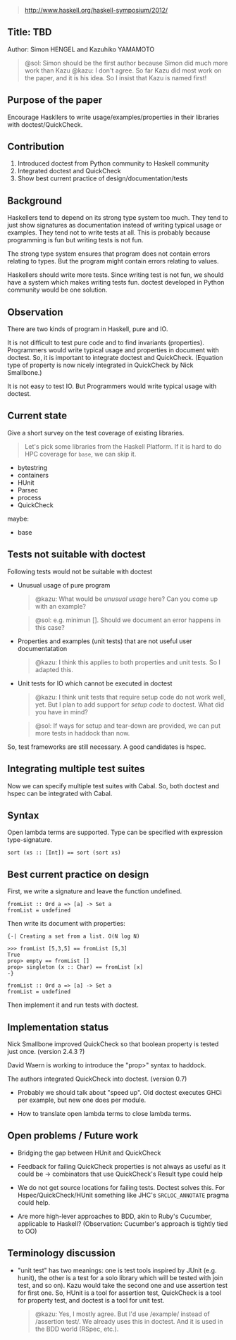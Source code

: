 > http://www.haskell.org/haskell-symposium/2012/

## Title: TBD

Author: Simon HENGEL and Kazuhiko YAMAMOTO

> @sol: Simon should be the first author because Simon did much more work than Kazu
> @kazu: I don't agree.  So far Kazu did most work on the paper, and it is his
> idea.  So I insist that Kazu is named first!

## Purpose of the paper

Encourage Haskllers to write usage/examples/properties in their
libraries with doctest/QuickCheck.

## Contribution

1. Introduced doctest from Python community to Haskell community
1. Integrated doctest and QuickCheck
1. Show best current practice of design/documentation/tests

## Background

Haskellers tend to depend on its strong type system too much. They
tend to just show signatures as documentation instead of writing
typical usage or examples. They tend not to write tests at all. This is
probably because programming is fun but writing tests is not fun.

The strong type system ensures that program does not contain errors
relating to types. But the program might contain errors relating to
values.

Haskellers should write more tests. Since writing test is not fun, we
should have a system which makes writing tests fun. doctest developed
in Python community would be one solution.

## Observation

There are two kinds of program in Haskell, pure and IO.

It is not difficult to test pure code and to find invariants
(properties).  Programmers would write typical usage and properties in
document with doctest. So, it is important to integrate doctest and
QuickCheck.  (Equation type of property is now nicely integrated in
QuickCheck by Nick Smallbone.)

It is not easy to test IO. But Programmers would write typical usage
with doctest.

## Current state

Give a short survey on the test coverage of existing libraries.

> Let's pick some libraries from the Haskell Platform.  If it is hard to do HPC
> coverage for `base`, we can skip it.

 - bytestring
 - containers
 - HUnit
 - Parsec
 - process
 - QuickCheck

maybe:

 - base

## Tests not suitable with doctest

Following tests would not be suitable with doctest

  - Unusual usage of pure program

    > @kazu: What would be _unusual usage_ here?  Can you come up with an
    > example?

    > @sol: e.g. minimun [].
    > Should we document an error happens in this case?

  - Properties and examples (unit tests) that are not useful user
    documentatation
    > @kazu: I think this applies to both properties and unit tests.  So I
    > adapted this.

  - Unit tests for IO which cannot be executed in doctest
    > @kazu: I think unit tests that require setup code do not work well, yet.
    > But I plan to add support for _setup code_ to doctest.  What did you have
    > in mind?

    > @sol: If ways for setup and tear-down are provided, 
    > we can put more tests in haddock than now.

So, test frameworks are still necessary. A good candidates is hspec.

## Integrating multiple test suites

Now we can specify multiple test suites with Cabal. So, both doctest
and hspec can be integrated with Cabal.

## Syntax

Open lambda terms are supported. Type can be specified with expression
type-signature.

    sort (xs :: [Int]) == sort (sort xs)

## Best current practice on design

First, we write a signature and leave the function undefined.

    fromList :: Ord a => [a] -> Set a
    fromList = undefined

Then write its document with properties:

    {-| Creating a set from a list. O(N log N)

    >>> fromList [5,3,5] == fromList [5,3]
    True
    prop> empty == fromList []
    prop> singleton (x :: Char) == fromList [x]
    -}

    fromList :: Ord a => [a] -> Set a
    fromList = undefined

Then implement it and run tests with doctest.

## Implementation status

Nick Smallbone improved QuickCheck so that boolean property is tested
just once. (version 2.4.3 ?)

David Waern is working to introduce the "prop>" syntax to haddock.

The authors integrated QuickCheck into doctest. (version 0.7)

   - Probably we should talk about "speed up". Old doctest executes
     GHCi per example, but new one does per module.

   - How to translate open lambda terms to close lambda terms.

## Open problems / Future work

 - Bridging the gap between HUnit and QuickCheck

 - Feedback for failing QuickCheck properties is not always as useful as it
   could be -> combinators that use QuickCheck's Result type could help

 - We do not get source locations for failing tests.  Doctest solves this.  For
   Hspec/QuickCheck/HUnit something like JHC's `SRCLOC_ANNOTATE` pragma could
   help.

 - Are more high-lever approaches to BDD, akin to Ruby's Cucumber, applicable
   to Haskell?  (Observation: Cucumber's approach is tightly tied to OO)

## Terminology discussion

 - "unit test" has two meanings: one is test tools inspired by JUnit
   (e.g. hunit), the other is a test for a solo library which will be
   tested with join test, and so on). Kazu would take the second one
   and use assertion test for first one. So, HUnit is a tool for
   assertion test, QuickCheck is a tool for property test, and doctest
   is a tool for unit test.

   > @kazu: Yes, I mostly agree.  But I'd use /example/ instead of /assertion
   > test/.  We already uses this in doctest.  And it is used in the BDD world
   > (RSpec, etc.).